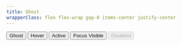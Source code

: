 ```yaml
---
title: Ghost
wrapperClass: flex flex-wrap gap-8 items-center justify-center
---
```


<button class="vv-button vv-button--static-ghost">
   Ghost
</button>

<button class="vv-button vv-button--static-ghost hover">
    Hover
</button>

<button class="vv-button vv-button--static-ghost active">
    Active
</button>

<button class="vv-button vv-button--static-ghost focus-visible">
    Focus Visible
</button>

<button class="vv-button vv-button--static-ghost" disabled>
    Disabled
</button>